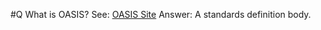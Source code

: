 #Q What is OASIS?
See: [OASIS Site](https://www.oasis-open.org/standards/)
Answer: A standards definition body.